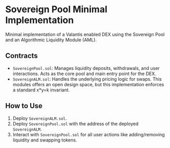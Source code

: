 # Sovereign Pool Minimal Implementation

Minimal implementation of a Valantis enabled DEX using the Sovereign Pool and an Algorithmic Liquidity Module (AML).

## Contracts

- `SovereignPool.sol`: Manages liquidity deposits, withdrawals, and user interactions. Acts as the core pool and main entry point for the DEX.
- `SovereignALM.sol`: Handles the underlying pricing logic for swaps. This modules offers an open design space, but this implementation enforces a standard x*y=k invariant.

## How to Use

1. Deploy `SovereignALM.sol`.
2. Deploy `SovereignPool.sol` with the address of the deployed `SovereignALM`.
3. Interact with `SovereignPool.sol` for all user actions like adding/removing liquidity and swapping tokens.
